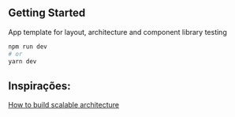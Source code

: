 ## Getting Started

App template for layout, architecture and component library testing

```bash
npm run dev
# or
yarn dev
```

## Inspirações:

[How to build scalable architecture](https://dev.to/alexeagleson/how-to-build-scalable-architecture-for-your-nextjs-project-2pb7)
